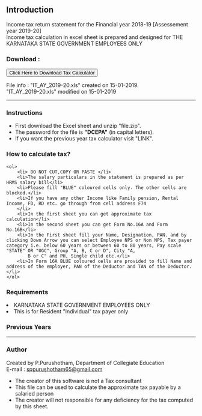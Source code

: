 ## Introduction

Income tax return statement for the Financial year 2018-19 [Assessement year 2019-20]<br> Income tax calculation in excel sheet is prepared and designed for THE KARNATAKA STATE GOVERNMENT EMPLOYEES ONLY
  
### Download : 
<form method="get" action="IT_AY_2019-20.zip">
<button type="submit" class="btn">Click Here to Download Tax Calculator</button>
</form>
<a class="texts"></a>File info : "IT_AY_2019-20.xls" created on 15-01-2019.<br> "IT_AY_2019-20.xls" modified on 15-01-2019</a> <br>

<hr>

### Instructions
<ul>
        <li>First download the Excel sheet and unzip "file.zip".</li>
        <li>The password for the file is <b>"DCEPA"</b> (in capital letters).</li>
        <li>If you want the previous year tax calculator visit "LINK".</li>
    </ul>

### How to calculate tax?
    <ol>
        <li> DO NOT CUT,COPY OR PASTE </li>
        <li>The salary particulars in the statement is prepared as per HRMS salary bill</li>
        <li>Please fill "BLUE" coloured cells only. The other cells are blocked.</li>
        <li>If you have any other Income like Family pension, Rental Income, FD, RD etc. go through from cell address F74
        </li>
        <li>In the first sheet you can get approximate tax calculation</li>
        <li>In the second sheet you can get Form No.16A and Form No.16B</li>
        <li>In the First sheet fill your Name, Designation, PAN. and by clicking Down Arrow you can select Employee NPS or Non NPS, Tax payer category i.e. below 60 years or between 60 to 80 years, Pay scale "STATE" OR "UGC", Group "A, B, C or D", City "A,
            B or C" and PH, Single child etc.</li>
        <li>In Form 16A BLUE coloured cells are provided to fill Name and address of the employer, PAN of the Deductor and TAN of the Deductor.</li>
    </ol>
    
### Requirements

 <li> KARNATAKA STATE GOVERNMENT EMPLOYEES ONLY</li>
  <li> This is for Resident "Individual" tax payer only</li>
    
### Previous Years 

<hr>

 ### Author
Created by P.Purushotham, Department of Collegiate Education<br> E-mail : sppurushotham65@gmail.com
 <ul>
 <li>The creator of this software is not a Tax consultant</li>
 <li>This file can be used to calculate the approximate tax payable by a salaried person</li>
 <li>The creator will not responsible for any deficiency for the tax computed by this sheet.</li>
